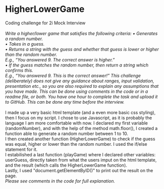 # HigherLowerGame
Coding challenge for 2i Mock Interview
<br>
<br>
<i> Write a higher/lower game that satisfies the following criteria: 
• Generates a random number. <br>
• Takes in a guess. <br>
• Returns a string with the guess and whether that guess is lower or higher than the random number. <br>
E.g., “You answered 9. The correct answer is higher.” <br>
• If the guess matches the random number, then return a string which confirms this. <br>
E.g., “You answered 9. This is the correct answer!” This challenge (deliberately) does not give any guidance about ranges, input validation, presentation etc., so you are also required to explain any assumptions that you have made. This can be done using comments in the code or in a readme file, or both. You have one hour to complete the task and upload it to GitHub. This can be done any time before the interview. </i>
<br>
<br>
I made up a very basic html template (and a even more basic css styling), then I focus on my script. I chose to use Javascript, as it is probably the language I am more comfortable with now. I declared my first variable (randomNumber), and with the help of the method math.floor(), I created a function able to generate a random number between 1 to 10. <br>
I then created another function (HigherLowerGame) to check if the guess was equal, higher or lower than the random number. I used the if/else statement for it. <br>
I estabilished a last function (playGame) where I declared other variables: userGuess, directly taken from what the users imput on the html template, and the result (which calls the HigherLowerGame function). <br>
Lastly, I used "document.getElementByID()" to print out the result on the page.<br>
<i>Please see comments in the code for full explanation.</i>
